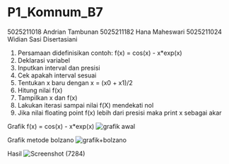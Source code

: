 # P1_Komnum_B7

5025211018 Andrian Tambunan
5025211182 Hana Maheswari
5025211024 Widian Sasi Disertasiani

1. Persamaan didefinisikan contoh: f(x) = cos(x) - x*exp(x)
2. Deklarasi variabel
3. Inputkan interval dan presisi
4. Cek apakah interval sesuai
5. Tentukan x baru dengan x = (x0 + x1)/2
6. Hitung nilai f(x)
7. Tampilkan x dan f(x)
7. Lakukan iterasi sampai nilai f(X) mendekati nol
8. Jika nilai floating point f(x) lebih dari presisi maka print x sebagai akar

Grafik f(x) = cos(x) - x*exp(x)
![grafik awal](https://user-images.githubusercontent.com/108173681/198042610-cfbff35a-095e-49b5-82ec-2dc1d1e09718.png)

Grafik metode bolzano
![grafik+bolzano](https://user-images.githubusercontent.com/108173681/198042799-f19bd43c-b0e9-4846-abd1-eb8398908158.png)

Hasil
![Screenshot (7284)](https://user-images.githubusercontent.com/108173681/198041805-bbb62965-9447-4fa2-ba20-b8647d2e004f.png)
